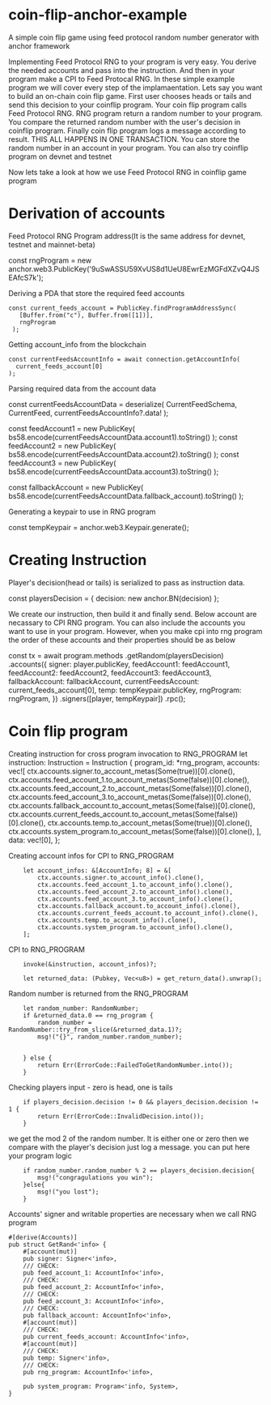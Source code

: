 # coin-flip-anchor-example
A simple coin flip game using feed protocol random number generator with anchor framework


Implementing Feed Protocol RNG to your program is very easy. You derive the needed accounts and pass into the instruction. And then in your program make a CPI to Feed Protocal RNG. 
In these simple example program we will cover every step of the implamaentation.
Lets say you want to build an on-chain coin flip game. 
First user chooses heads or tails and send this decision to your coinflip program. 
Your coin flip program calls Feed Protocol RNG. 
RNG program return a random number to your program.
You compare the returned random number with the user's decision in coinflip program.
Finally coin flip program logs a message according to result.
THIS ALL HAPPENS IN ONE TRANSACTION.
You can store the random number in an account in your program.
You can also try coinflip program on devnet and testnet

Now lets take a look at how we use Feed Protocol RNG in coinflip game program

# Derivation of accounts



Feed Protocol RNG Program address(It is the same address for devnet, testnet and mainnet-beta)

const rngProgram = new anchor.web3.PublicKey('9uSwASSU59XvUS8d1UeU8EwrEzMGFdXZvQ4JSEAfcS7k');

Deriving a PDA that store the required feed accounts

    const current_feeds_account = PublicKey.findProgramAddressSync(
       [Buffer.from("c"), Buffer.from([1])],
       rngProgram
     );

Getting account_info from the blockchain

    const currentFeedsAccountInfo = await connection.getAccountInfo(
      current_feeds_account[0]
    );


Parsing required data from the account data

  const currentFeedsAccountData = deserialize(
    CurrentFeedSchema,
    CurrentFeed,
    currentFeedsAccountInfo?.data!
  );

  const feedAccount1 = new PublicKey(
    bs58.encode(currentFeedsAccountData.account1).toString()
  );
  const feedAccount2 = new PublicKey(
    bs58.encode(currentFeedsAccountData.account2).toString()
  );
  const feedAccount3 = new PublicKey(
    bs58.encode(currentFeedsAccountData.account3).toString()
  );

  const fallbackAccount = new PublicKey(
    bs58.encode(currentFeedsAccountData.fallback_account).toString()
  );

Generating a keypair to use in RNG program

  const tempKeypair = anchor.web3.Keypair.generate();


# Creating Instruction

Player's decision(head or tails) is serialized to pass as instruction data. 

  const playersDecision = { decision: new anchor.BN(decision) };

        
We create our instruction, then build it and finally send. Below account are necassary to CPI RNG program. 
You can also include the accounts you want to use in your program. 
However, when you make cpi into rng program the order of these accounts and their properties should be as below


  const tx = await program.methods
    .getRandom(playersDecision)
    .accounts({
      signer: player.publicKey,
      feedAccount1: feedAccount1,
      feedAccount2: feedAccount2,
      feedAccount3: feedAccount3,
      fallbackAccount: fallbackAccount,
      currentFeedsAccount: current_feeds_account[0],
      temp: tempKeypair.publicKey,
      rngProgram: rngProgram,
    })
    .signers([player, tempKeypair])
    .rpc();
           
# Coin flip program


Creating instruction for cross program invocation to RNG_PROGRAM
        let instruction: Instruction = Instruction {
            program_id: *rng_program,
            accounts: vec![
                ctx.accounts.signer.to_account_metas(Some(true))[0].clone(),
                ctx.accounts.feed_account_1.to_account_metas(Some(false))[0].clone(),
                ctx.accounts.feed_account_2.to_account_metas(Some(false))[0].clone(),
                ctx.accounts.feed_account_3.to_account_metas(Some(false))[0].clone(),
                ctx.accounts.fallback_account.to_account_metas(Some(false))[0].clone(),
                ctx.accounts.current_feeds_account.to_account_metas(Some(false))[0].clone(),
                ctx.accounts.temp.to_account_metas(Some(true))[0].clone(),
                ctx.accounts.system_program.to_account_metas(Some(false))[0].clone(),
            ],
            data: vec![0],
        };

Creating account infos for CPI to RNG_PROGRAM

        let account_infos: &[AccountInfo; 8] = &[
            ctx.accounts.signer.to_account_info().clone(),
            ctx.accounts.feed_account_1.to_account_info().clone(),
            ctx.accounts.feed_account_2.to_account_info().clone(),
            ctx.accounts.feed_account_3.to_account_info().clone(),
            ctx.accounts.fallback_account.to_account_info().clone(),
            ctx.accounts.current_feeds_account.to_account_info().clone(),
            ctx.accounts.temp.to_account_info().clone(),
            ctx.accounts.system_program.to_account_info().clone(),
        ];

CPI to RNG_PROGRAM

        invoke(&instruction, account_infos)?;

        let returned_data: (Pubkey, Vec<u8>) = get_return_data().unwrap();

Random number is returned from the RNG_PROGRAM

        let random_number: RandomNumber;
        if &returned_data.0 == rng_program {
            random_number = RandomNumber::try_from_slice(&returned_data.1)?;
            msg!("{}", random_number.random_number);


        } else {
            return Err(ErrorCode::FailedToGetRandomNumber.into());
        }

Checking players input - zero is head, one is tails

        if players_decision.decision != 0 && players_decision.decision != 1 {
            return Err(ErrorCode::InvalidDecision.into());
        }
        
we get the mod 2 of the random number. It is either one or zero
then we compare with the player's decision just log a message. you can put here your program logic

        if random_number.random_number % 2 == players_decision.decision{
            msg!("congragulations you win");
        }else{
            msg!("you lost");
        }

Accounts' signer and writable properties are necessary when we call RNG program

    #[derive(Accounts)]
    pub struct GetRand<'info> {
        #[account(mut)]
        pub signer: Signer<'info>,
        /// CHECK:
        pub feed_account_1: AccountInfo<'info>,
        /// CHECK:
        pub feed_account_2: AccountInfo<'info>,
        /// CHECK:
        pub feed_account_3: AccountInfo<'info>,
        /// CHECK:
        pub fallback_account: AccountInfo<'info>,
        #[account(mut)]
        /// CHECK:
        pub current_feeds_account: AccountInfo<'info>,
        #[account(mut)]
        /// CHECK:
        pub temp: Signer<'info>,
        /// CHECK:
        pub rng_program: AccountInfo<'info>,
    
        pub system_program: Program<'info, System>,
    }